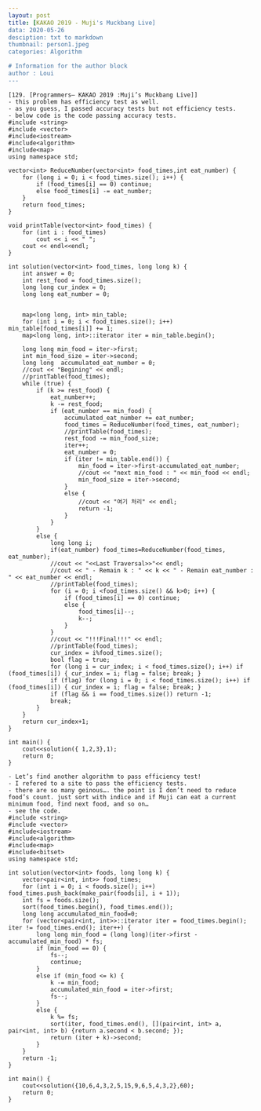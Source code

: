```yaml
---
layout: post
title: [KAKAO 2019 - Muji's Muckbang Live]
data: 2020-05-26
desciption: txt to markdown
thumbnail: person1.jpeg
categories: Algorithm

# Information for the author block
author : Loui
---
```


	﻿[129. [Programmers– KAKAO 2019 :Muji’s Muckbang Live]]
	- this problem has efficiency test as well.
	- as you guess, I passed accuracy tests but not efficiency tests.
	- below code is the code passing accuracy tests.
	#include <string>
	#include <vector>
	#include<iostream>
	#include<algorithm>
	#include<map>
	using namespace std;
	
	vector<int> ReduceNumber(vector<int> food_times,int eat_number) {
		for (long i = 0; i < food_times.size(); i++) {
			if (food_times[i] == 0) continue;
			else food_times[i] -= eat_number;
		}
		return food_times;
	}
	
	void printTable(vector<int> food_times) {
		for (int i : food_times)
			cout << i << " ";
		cout << endl<<endl;
	}
	
	int solution(vector<int> food_times, long long k) {
		int answer = 0;
		int rest_food = food_times.size();
		long long cur_index = 0;
		long long eat_number = 0;
	
	
		map<long long, int> min_table;
		for (int i = 0; i < food_times.size(); i++) min_table[food_times[i]] += 1;
		map<long long, int>::iterator iter = min_table.begin();
	
		long long min_food = iter->first;
		int min_food_size = iter->second;
		long long  accumulated_eat_number = 0;
		//cout << "Begining" << endl;
		//printTable(food_times);
		while (true) {
			if (k >= rest_food) {
				eat_number++;
				k -= rest_food;
				if (eat_number == min_food) {
					accumulated_eat_number += eat_number;
					food_times = ReduceNumber(food_times, eat_number);
					//printTable(food_times);
					rest_food -= min_food_size;
					iter++;
					eat_number = 0;
					if (iter != min_table.end()) {
						min_food = iter->first-accumulated_eat_number;
						//cout << "next min_food : " << min_food << endl;
						min_food_size = iter->second;
					}
					else {
						//cout << "여기 처리" << endl;
						return -1;
					}
				}
			}
			else {
				long long i;
				if(eat_number) food_times=ReduceNumber(food_times, eat_number);
				//cout << "<<Last Traversal>>"<< endl;
				//cout << "	- Remain k : " << k << " - Remain eat_number : " << eat_number << endl;
				//printTable(food_times);
				for (i = 0; i <food_times.size() && k>0; i++) {
					if (food_times[i] == 0) continue;
					else {
						food_times[i]--;
						k--;
					}
				}
				//cout << "!!!Final!!!" << endl;
				//printTable(food_times);
				cur_index = i%food_times.size();
				bool flag = true;
				for (long i = cur_index; i < food_times.size(); i++) if (food_times[i]) { cur_index = i; flag = false; break; }
				if (flag) for (long i = 0; i < food_times.size(); i++) if (food_times[i]) { cur_index = i; flag = false; break; }
				if (flag && i == food_times.size()) return -1;
				break;
			}
		}
		return cur_index+1;
	}
	
	int main() {
		cout<<solution({ 1,2,3},1);
		return 0;
	}
	
	- Let’s find another algorithm to pass efficiency test!
	- I refered to a site to pass the efficiency tests.
	- there are so many geinous…. the point is I don’t need to reduce food’s count. just sort with indice and if Muji can eat a current minimum food, find next food, and so on…
	- see the code.
	#include <string>
	#include <vector>
	#include<iostream>
	#include<algorithm>
	#include<map>
	#include<bitset>
	using namespace std;
	
	int solution(vector<int> foods, long long k) {
		vector<pair<int, int>> food_times;
		for (int i = 0; i < foods.size(); i++) food_times.push_back(make_pair(foods[i], i + 1));
		int fs = foods.size();
		sort(food_times.begin(), food_times.end());
		long long accumulated_min_food=0;
		for (vector<pair<int, int>>::iterator iter = food_times.begin(); iter != food_times.end(); iter++) {
			long long min_food = (long long)(iter->first - accumulated_min_food) * fs;
			if (min_food == 0) {
				fs--;
				continue;
			} 
			else if (min_food <= k) {
				k -= min_food;
				accumulated_min_food = iter->first;
				fs--;
			}
			else {
				k %= fs;
				sort(iter, food_times.end(), [](pair<int, int> a, pair<int, int> b) {return a.second < b.second; });
				return (iter + k)->second;
			}
		}
		return -1;
	}
	
	int main() {
		cout<<solution({10,6,4,3,2,5,15,9,6,5,4,3,2},60);
		return 0;
	}
	
